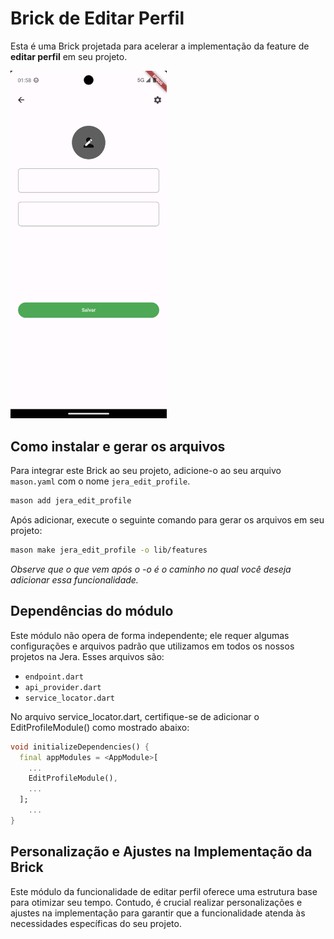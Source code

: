 # Brick de Editar Perfil

Esta é uma Brick projetada para acelerar a implementação da feature de **editar perfil** em seu projeto.

<img width="250" src="assets/edit_profile_demo.png"/>

## Como instalar e gerar os arquivos

Para integrar este Brick ao seu projeto, adicione-o ao seu arquivo `mason.yaml` com o nome `jera_edit_profile`.

```bash
mason add jera_edit_profile
```

Após adicionar, execute o seguinte comando para gerar os arquivos em seu projeto:

```bash
mason make jera_edit_profile -o lib/features
```

*Observe que o que vem após o -o é o caminho no qual você deseja adicionar essa funcionalidade.*

## Dependências do módulo

Este módulo não opera de forma independente; ele requer algumas configurações e arquivos padrão que utilizamos em todos os nossos projetos na Jera. Esses arquivos são:

- `endpoint.dart`
- `api_provider.dart`
- `service_locator.dart`

No arquivo service_locator.dart, certifique-se de adicionar o EditProfileModule() como mostrado abaixo:

```dart
void initializeDependencies() {
  final appModules = <AppModule>[
    ...
    EditProfileModule(),
    ...
  ];
    ...
}
```

## Personalização e Ajustes na Implementação da Brick

Este módulo da funcionalidade de editar perfil oferece uma estrutura base para otimizar seu tempo. Contudo, é crucial realizar personalizações e ajustes na implementação para garantir que a funcionalidade atenda às necessidades específicas do seu projeto.

